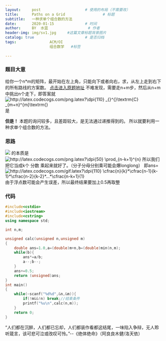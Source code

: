 ```yaml
---
layout:     post   				    # 使用的布局（不需要改）
title:      Paths on a Grid  				# 标题 
subtitle:   一种求单个组合数的方法
date:       2020-01-15 				# 时间
author:     BY 	水蓝					# 作者
header-img: img/sv1.jpg 	#这篇文章标题背景图片
catalog: true 						# 是否归档
tags:				ACM/OI 
                    组合数学   #标签
  
---
```



### 题目大意
给你一个n*m的矩阵，最开始在左上角，只能向下或者向右，求，从左上走到右下的所有路线的方案数。
[点击进入原题地址](http://poj.org/problem?id=1942)
不难发现，需要走n+m步，然后从n+m中挑出n个走下，即答案就<img src="http://latex.codecogs.com/png.latex?\dpi{110}&space;_{}^{}\textrm{C}&space;_{m&plus;n}^{m}\textrm{}" title="http://latex.codecogs.com/png.latex?\dpi{110} _{}^{}\textrm{C} _{m+n}^{m}\textrm{}" />是


**但是！**
本题的询问较多，且差距较大，是无法通过递推得到的。
所以就要利用一种求单个组合数的方法。
### 思路
![](http://latex.codecogs.com/png.latex?C_{n}^{k}) 
的本质是<img src="http://latex.codecogs.com/png.latex?\dpi{50}&space;\prod_{n-k&plus;1}^{n}&space;" title="http://latex.codecogs.com/png.latex?\dpi{50} \prod_{n-k+1}^{n} " />
所以我们把它当成k个 分数 乘起来就好了。（分子分母分别乘可能会爆longlong）
即ans=<img src="http://latex.codecogs.com/gif.latex?\dpi{110}&space;\cfrac{n}{k}*\cfrac{n-1}{k-1}*\cfrac{n-2}{k-2}*...*\cfrac{n-k&plus;1}{1}" title="http://latex.codecogs.com/gif.latex?\dpi{110} \cfrac{n}{k}*\cfrac{n-1}{k-1}*\cfrac{n-2}{k-2}*...*\cfrac{n-k+1}{1}" />
由于浮点数可能会产生误差，所以最终结果要加上0.5再取整

### 代码
```cpp
#include<cstdio>
#include<iostream>
#include<cstring>
using namespace std;

int n,m;

unsigned calc(unsigned n,unsigned m)
{
    double ans=1.0,a=(double)m+n,b=(double)min(n,m);
    while(b){
        ans*=a/b;
        a--;b--;
    }
    ans+=0.5;
    return (unsigned)ans;
}
int main()
{
    while(~scanf("%d%d",&n,&m)){
        if(!m&&!n) break;//结束条件
        printf("%u\n",calc(n,m));
    }
    return 0;
}
```
“人们都在沉醉，人们都已忘却，人们都装作看都这结尾，一味陷入争辩，无人聆听箴言，该可悲可泣或改叹可怜。”--《绝体绝命》（阿良良木健/洛天依）